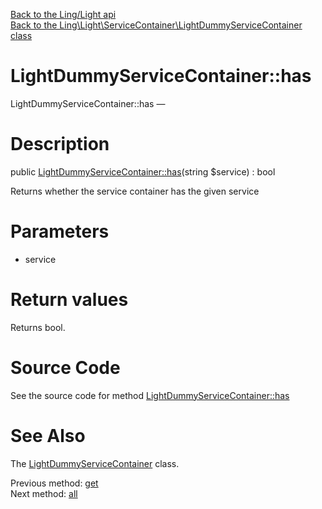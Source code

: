[Back to the Ling/Light api](https://github.com/lingtalfi/Light/blob/master/doc/api/Ling/Light.md)<br>
[Back to the Ling\Light\ServiceContainer\LightDummyServiceContainer class](https://github.com/lingtalfi/Light/blob/master/doc/api/Ling/Light/ServiceContainer/LightDummyServiceContainer.md)


LightDummyServiceContainer::has
================



LightDummyServiceContainer::has — 




Description
================


public [LightDummyServiceContainer::has](https://github.com/lingtalfi/Light/blob/master/doc/api/Ling/Light/ServiceContainer/LightDummyServiceContainer/has.md)(string $service) : bool




Returns whether the service container has the given service




Parameters
================


- service

    


Return values
================

Returns bool.








Source Code
===========
See the source code for method [LightDummyServiceContainer::has](https://github.com/lingtalfi/Light/blob/master/ServiceContainer/LightDummyServiceContainer.php#L42-L45)


See Also
================

The [LightDummyServiceContainer](https://github.com/lingtalfi/Light/blob/master/doc/api/Ling/Light/ServiceContainer/LightDummyServiceContainer.md) class.

Previous method: [get](https://github.com/lingtalfi/Light/blob/master/doc/api/Ling/Light/ServiceContainer/LightDummyServiceContainer/get.md)<br>Next method: [all](https://github.com/lingtalfi/Light/blob/master/doc/api/Ling/Light/ServiceContainer/LightDummyServiceContainer/all.md)<br>

